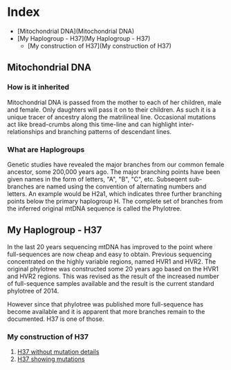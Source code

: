 # Index

  * [Mitochondrial DNA](Mitochondrial DNA)
  * [My Haplogroup - H37](My Haplogroup - H37)
    * [My construction of H37](My construction of H37)

## Mitochondrial DNA

### How is it inherited

Mitochondrial DNA is passed from the mother to each of her children, male and female. Only daughters will pass it on to their children. As such it is a unique tracer of ancestry along the matrilineal line. Occasional mutations act like bread-crumbs along this time-line and can highlight inter-relationships and branching patterns of descendant lines. 

### What are Haplogroups

Genetic studies have revealed the major branches from our common female ancestor, some 200,000 years ago. The major branching points have been given names in the form of letters, "A", "B", "C", etc. Subseqent sub-branches are named using the convention of alternating numbers and letters. An example would be H2a1, which indicates three further branching points below the primary haplogroup H. The complete set of branches from the inferred original mtDNA sequence is called the Phylotree. 

## My Haplogroup - H37

In the last 20 years sequencing mtDNA has improved to the point where full-sequences are now cheap and easy to obtain. Previous sequencing concentrated on the highly variable regions, named HVR1 and HVR2. The original phylotree was constructed some 20 years ago based on the HVR1 and HVR2 regions. This was revised as the result of the increased number of full-sequence samples available and the result is the current standard phylotree of 2014.

However since that phylotree was published more full-sequence has become available and it is apparent that more branches remain to the documented. H37 is one of those.

### My construction of H37

1. [H37 without mutation details](../h37/h37.html)
2. [H37 showing mutations](../h37/h37_complex.html)


